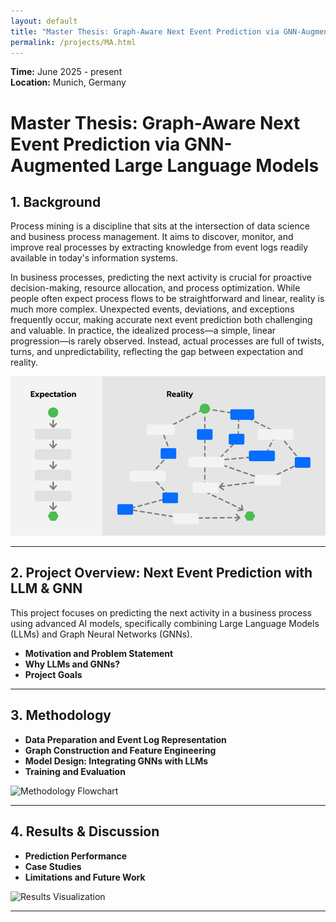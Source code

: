 ```yaml
---
layout: default
title: "Master Thesis: Graph-Aware Next Event Prediction via GNN-Augmented Large Language Models"
permalink: /projects/MA.html
---
```

**Time:** June 2025 - present  
**Location:** Munich, Germany
# Master Thesis: Graph-Aware Next Event Prediction via GNN-Augmented Large Language Models

## 1. Background

Process mining is a discipline that sits at the intersection of data science and business process management. It aims to discover, monitor, and improve real processes by extracting knowledge from event logs readily available in today's information systems.

In business processes, predicting the next activity is crucial for proactive decision-making, resource allocation, and process optimization. While people often expect process flows to be straightforward and linear, reality is much more complex. Unexpected events, deviations, and exceptions frequently occur, making accurate next event prediction both challenging and valuable. In practice, the idealized process—a simple, linear progression—is rarely observed. Instead, actual processes are full of twists, turns, and unpredictability, reflecting the gap between expectation and reality.

<!-- Insert a process mining overview illustration here -->
![Expectation vs. Reality](../images/ppm_comparision.png)

---

## 2. Project Overview: Next Event Prediction with LLM & GNN
This project focuses on predicting the next activity in a business process using advanced AI models, specifically combining Large Language Models (LLMs) and Graph Neural Networks (GNNs).

- **Motivation and Problem Statement**
- **Why LLMs and GNNs?**
- **Project Goals**


---

## 3. Methodology
- **Data Preparation and Event Log Representation**
- **Graph Construction and Feature Engineering**
- **Model Design: Integrating GNNs with LLMs**
- **Training and Evaluation**

<!-- Insert a methodology flowchart here -->
![Methodology Flowchart](../images/methodology_flow.png)

---

## 4. Results & Discussion
- **Prediction Performance**
- **Case Studies**
- **Limitations and Future Work**

<!-- Insert a results visualization here -->
![Results Visualization](../images/results_plot.png)

---





